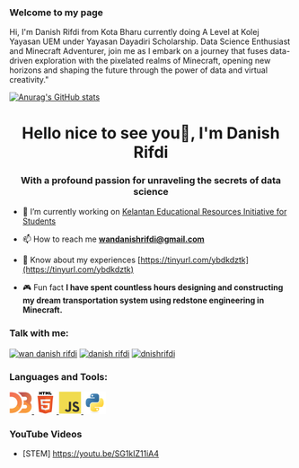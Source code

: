 ### Welcome to my page

Hi, I'm Danish Rifdi from Kota Bharu currently doing A Level at Kolej Yayasan UEM under Yayasan Dayadiri Scholarship. Data Science Enthusiast and Minecraft Adventurer, join me as I embark on a journey that fuses data-driven exploration with the pixelated realms of Minecraft, opening new horizons and shaping the future through the power of data and virtual creativity."

[![Anurag's GitHub stats](https://github-readme-stats.vercel.app/api?username=danishrifdi)](https://github.com/anuraghazra/github-readme-stats)

<h1 align="center">Hello nice to see you👋, I'm Danish Rifdi</h1>
<h3 align="center">With a profound passion for unraveling the secrets of data science</h3>

- 🔭 I’m currently working on [Kelantan Educational Resources Initiative for Students](https://keris.netlify.app/)

- 📫 How to reach me **wandanishrifdi@gmail.com**

- 📄 Know about my experiences [https://tinyurl.com/ybdkdztk](https://tinyurl.com/ybdkdztk)

- 🎮 Fun fact **I have spent countless hours designing and constructing my dream transportation system using redstone engineering in Minecraft.**

<h3 align="left">Talk with me:</h3>
<p align="left">
<a href="https://linkedin.com/in/wan danish rifdi" target="blank"><img align="center" src="https://raw.githubusercontent.com/rahuldkjain/github-profile-readme-generator/master/src/images/icons/Social/linked-in-alt.svg" alt="wan danish rifdi" height="30" width="40" /></a>
<a href="https://fb.com/danish rifdi" target="blank"><img align="center" src="https://raw.githubusercontent.com/rahuldkjain/github-profile-readme-generator/master/src/images/icons/Social/facebook.svg" alt="danish rifdi" height="30" width="40" /></a>
<a href="https://instagram.com/dnishrifdi" target="blank"><img align="center" src="https://raw.githubusercontent.com/rahuldkjain/github-profile-readme-generator/master/src/images/icons/Social/instagram.svg" alt="dnishrifdi" height="30" width="40" /></a>
</p>

<h3 align="left">Languages and Tools:</h3>
<p align="left"> <a href="https://d3js.org/" target="_blank" rel="noreferrer"> <img src="https://raw.githubusercontent.com/devicons/devicon/master/icons/d3js/d3js-original.svg" alt="d3js" width="40" height="40"/> </a> <a href="https://www.w3.org/html/" target="_blank" rel="noreferrer"> <img src="https://raw.githubusercontent.com/devicons/devicon/master/icons/html5/html5-original-wordmark.svg" alt="html5" width="40" height="40"/> </a> <a href="https://developer.mozilla.org/en-US/docs/Web/JavaScript" target="_blank" rel="noreferrer"> <img src="https://raw.githubusercontent.com/devicons/devicon/master/icons/javascript/javascript-original.svg" alt="javascript" width="40" height="40"/> </a> <a href="https://www.python.org" target="_blank" rel="noreferrer"> <img src="https://raw.githubusercontent.com/devicons/devicon/master/icons/python/python-original.svg" alt="python" width="40" height="40"/> </a> </p>

### YouTube Videos

<!-- YOUTUBE : START -->
- [STEM] https://youtu.be/SG1kIZ11iA4
